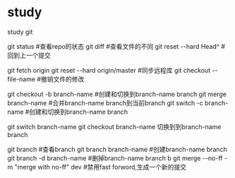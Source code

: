 # study
study git

git status #查看repo的状态
git diff #查看文件的不同
git reset --hard Head^ #回到上一个提交

git fetch origin
git reset --hard origin/master #同步远程库
git checkout -- file-name #撤销文件的修改

git checkout -b branch-name #创建和切换到branch-name branch
git merge branch-name #合并branch-name branch到当前branch
git switch -c  branch-name #创建和切换到branch-name branch

git switch branch-name
git checkout branch-name 切换到到branch-name branch

git branch #查看branch
git branch branch-name #创建branch-name branch
git branch -d branch-name #删掉branch-name branch
b
git merge --no-ff -m "merge with no-ff" dev #禁用fast forword,生成一个新的提交

